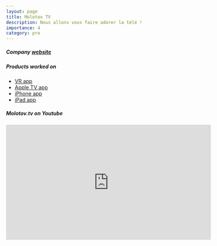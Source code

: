 ```yaml
---
layout: page
title: Molotov TV
description: Nous allons vous faire adorer la télé !
importance: 4
category: pro
---
```

<h5>Company <a href="https://www.molotov.tv" target="_blank">website</a></h5>
<h5>Products worked on</h5>
<div class="row">
    <ul>
        <li><a href="https://www.oculus.com/experiences/go/2152219778178495/" target="_blank">VR app</a></li>
        <li><a href="https://apps.apple.com/si/app/molotov-tv-en-direct-replay/id1053134780?platform=appleTV" target="_blank">Apple TV app</a></li>
        <li><a href="https://apps.apple.com/si/app/molotov-tv-en-direct-replay/id1053134780" target="_blank">iPhone app</a></li>
        <li><a href="https://apps.apple.com/si/app/molotov-tv-en-direct-replay/id1053134780?platform=ipad" target="_blank">iPad app</a></li>
    </ul>
</div>
<h5>Molotov.tv on Youtube</h5>
<iframe width="560" height="315" src="https://www.youtube.com/embed/n5jXg_NNiCA?start=1766" title="YouTube video player" frameborder="0" allow="accelerometer; autoplay; clipboard-write; encrypted-media; gyroscope; picture-in-picture" allowfullscreen></iframe>
